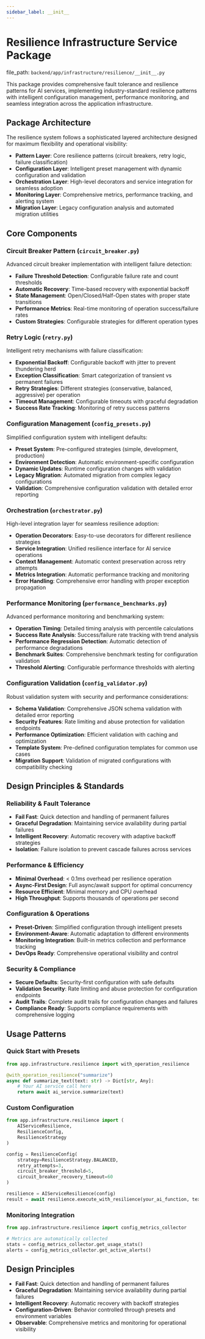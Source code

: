 ```yaml
---
sidebar_label: __init__
---
```


# Resilience Infrastructure Service Package

  file_path: `backend/app/infrastructure/resilience/__init__.py`

This package provides comprehensive fault tolerance and resilience patterns for AI services,
implementing industry-standard resilience patterns with intelligent configuration management,
performance monitoring, and seamless integration across the application infrastructure.

## Package Architecture

The resilience system follows a sophisticated layered architecture designed for maximum
flexibility and operational visibility:

- **Pattern Layer**: Core resilience patterns (circuit breakers, retry logic, failure classification)
- **Configuration Layer**: Intelligent preset management with dynamic configuration and validation
- **Orchestration Layer**: High-level decorators and service integration for seamless adoption
- **Monitoring Layer**: Comprehensive metrics, performance tracking, and alerting system
- **Migration Layer**: Legacy configuration analysis and automated migration utilities

## Core Components

### Circuit Breaker Pattern (`circuit_breaker.py`)
Advanced circuit breaker implementation with intelligent failure detection:
- **Failure Threshold Detection**: Configurable failure rate and count thresholds
- **Automatic Recovery**: Time-based recovery with exponential backoff
- **State Management**: Open/Closed/Half-Open states with proper state transitions
- **Performance Metrics**: Real-time monitoring of operation success/failure rates
- **Custom Strategies**: Configurable strategies for different operation types

### Retry Logic (`retry.py`)
Intelligent retry mechanisms with failure classification:
- **Exponential Backoff**: Configurable backoff with jitter to prevent thundering herd
- **Exception Classification**: Smart categorization of transient vs permanent failures
- **Retry Strategies**: Different strategies (conservative, balanced, aggressive) per operation
- **Timeout Management**: Configurable timeouts with graceful degradation
- **Success Rate Tracking**: Monitoring of retry success patterns

### Configuration Management (`config_presets.py`)
Simplified configuration system with intelligent defaults:
- **Preset System**: Pre-configured strategies (simple, development, production)
- **Environment Detection**: Automatic environment-specific configuration
- **Dynamic Updates**: Runtime configuration changes with validation
- **Legacy Migration**: Automated migration from complex legacy configurations
- **Validation**: Comprehensive configuration validation with detailed error reporting

### Orchestration (`orchestrator.py`)
High-level integration layer for seamless resilience adoption:
- **Operation Decorators**: Easy-to-use decorators for different resilience strategies
- **Service Integration**: Unified resilience interface for AI service operations
- **Context Management**: Automatic context preservation across retry attempts
- **Metrics Integration**: Automatic performance tracking and monitoring
- **Error Handling**: Comprehensive error handling with proper exception propagation

### Performance Monitoring (`performance_benchmarks.py`)
Advanced performance monitoring and benchmarking system:
- **Operation Timing**: Detailed timing analysis with percentile calculations
- **Success Rate Analysis**: Success/failure rate tracking with trend analysis
- **Performance Regression Detection**: Automatic detection of performance degradations
- **Benchmark Suites**: Comprehensive benchmark testing for configuration validation
- **Threshold Alerting**: Configurable performance thresholds with alerting

### Configuration Validation (`config_validator.py`)
Robust validation system with security and performance considerations:
- **Schema Validation**: Comprehensive JSON schema validation with detailed error reporting
- **Security Features**: Rate limiting and abuse protection for validation endpoints
- **Performance Optimization**: Efficient validation with caching and optimization
- **Template System**: Pre-defined configuration templates for common use cases
- **Migration Support**: Validation of migrated configurations with compatibility checking

## Design Principles & Standards

### Reliability & Fault Tolerance
- **Fail Fast**: Quick detection and handling of permanent failures
- **Graceful Degradation**: Maintaining service availability during partial failures
- **Intelligent Recovery**: Automatic recovery with adaptive backoff strategies
- **Isolation**: Failure isolation to prevent cascade failures across services

### Performance & Efficiency
- **Minimal Overhead**: < 0.1ms overhead per resilience operation
- **Async-First Design**: Full async/await support for optimal concurrency
- **Resource Efficient**: Minimal memory and CPU overhead
- **High Throughput**: Supports thousands of operations per second

### Configuration & Operations
- **Preset-Driven**: Simplified configuration through intelligent presets
- **Environment-Aware**: Automatic adaptation to different environments
- **Monitoring Integration**: Built-in metrics collection and performance tracking
- **DevOps Ready**: Comprehensive operational visibility and control

### Security & Compliance
- **Secure Defaults**: Security-first configuration with safe defaults
- **Validation Security**: Rate limiting and abuse protection for configuration endpoints
- **Audit Trails**: Complete audit trails for configuration changes and failures
- **Compliance Ready**: Supports compliance requirements with comprehensive logging

## Usage Patterns

### Quick Start with Presets
```python
from app.infrastructure.resilience import with_operation_resilience

@with_operation_resilience("summarize")
async def summarize_text(text: str) -> Dict[str, Any]:
    # Your AI service call here
    return await ai_service.summarize(text)
```

### Custom Configuration
```python
from app.infrastructure.resilience import (
    AIServiceResilience,
    ResilienceConfig,
    ResilienceStrategy
)

config = ResilienceConfig(
    strategy=ResilienceStrategy.BALANCED,
    retry_attempts=3,
    circuit_breaker_threshold=5,
    circuit_breaker_recovery_timeout=60
)

resilience = AIServiceResilience(config)
result = await resilience.execute_with_resilience(your_ai_function, text)
```

### Monitoring Integration
```python
from app.infrastructure.resilience import config_metrics_collector

# Metrics are automatically collected
stats = config_metrics_collector.get_usage_stats()
alerts = config_metrics_collector.get_active_alerts()
```

## Design Principles

- **Fail Fast**: Quick detection and handling of permanent failures
- **Graceful Degradation**: Maintaining service availability during partial failures
- **Intelligent Recovery**: Automatic recovery with backoff strategies
- **Configuration-Driven**: Behavior controlled through presets and environment variables
- **Observable**: Comprehensive metrics and monitoring for operational visibility
